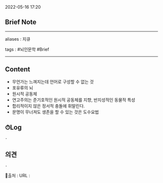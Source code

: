 2022-05-16 17:20
## Brief Note
---
aliases : 지큐

tags : #뇌인문학 #Brief 

---

## Content
- 무언가는 느껴지는데 언어로 구성할 수 없는 것
- 포유류의 뇌
- 원시적 공동체
- 연고주의는 준기호적인 원시적 공동체를 지향, 반지성적인 동물적 특성
- 합리적이지 않은 정서적 충돌에 휘말린다.
- 문명이 무너져도 생존을 할 수 있는 것은 도수요법

## ⏱Log
	-

## 의견
	-


📙출처 :
URL :